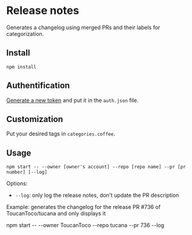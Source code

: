 # Release notes
Generates a changelog using merged PRs and their labels for categorization.

## Install

    npm install

## Authentification

[Generate a new token](https://github.com/settings/tokens/new) and put it in
the `auth.json` file.

## Customization

Put your desired tags in `categories.coffee`.

## Usage

    npm start -- --owner [owner's account] --repo [repo name] --pr [pr number] [--log]

Options:
- `--log`: only log the release notes, don't update the PR description

Example: generates the changelog for the release PR #736 of ToucanToco/tucana
and only displays it

  npm start -- --owner ToucanToco --repo tucana --pr 736 --log
